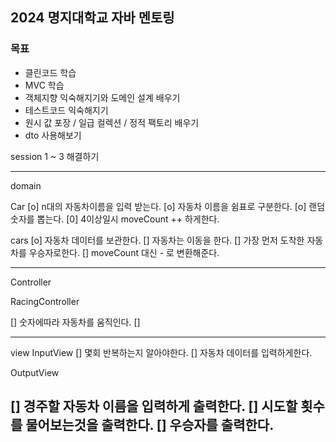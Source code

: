 ## 2024 명지대학교 자바 멘토링

### 목표
- 클린코드 학습
- MVC 학습
- 객체지향 익숙해지기와 도메인 설계 배우기
- 테스트코드 익숙해지기
- 원시 값 포장 / 일급 컬렉션 / 정적 팩토리 배우기
- dto 사용해보기

session 1 ~ 3 해결하기



----------
domain 

Car
[o] n대의 자동차이름을 입력 받는다.
[o] 자동차 이름을 쉼표로 구분한다.
[o] 랜덤 숫자를 뽑는다.
[0] 4이상일시 moveCount ++ 하게한다.


cars
[o] 자동차 데이터를 보관한다.
[] 자동차는 이동을 한다.
[] 가장 먼저 도착한 자동차를 우승자로한다.
[] moveCount 대신 - 로 변환해준다.

----------
Controller

RacingController

[] 숫자에따라 자동차를 움직인다. 
[] 

---------
view
InputView
[] 몇회 반복하는지 알아야한다.
[] 자동차 데이터를 입력하게한다.


OutputView

[] 경주할 자동차 이름을 입력하게 출력한다.
[] 시도할 횟수를 물어보는것을 출력한다.
[] 우승자를 출력한다.
---------